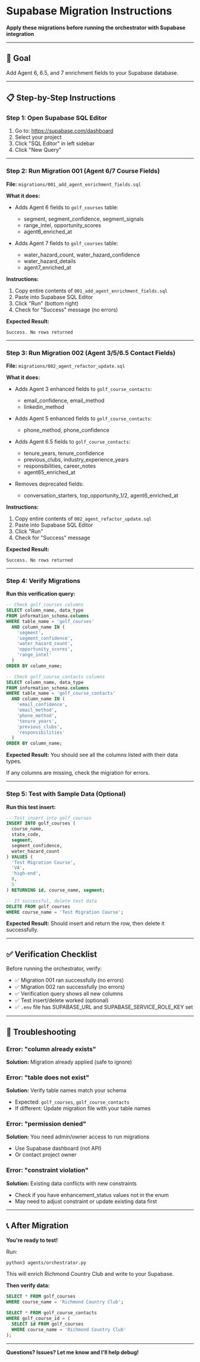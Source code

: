 # Supabase Migration Instructions
**Apply these migrations before running the orchestrator with Supabase integration**

---

## 🎯 Goal
Add Agent 6, 6.5, and 7 enrichment fields to your Supabase database.

---

## 📋 Step-by-Step Instructions

### Step 1: Open Supabase SQL Editor

1. Go to: https://supabase.com/dashboard
2. Select your project
3. Click "SQL Editor" in left sidebar
4. Click "New Query"

---

### Step 2: Run Migration 001 (Agent 6/7 Course Fields)

**File:** `migrations/001_add_agent_enrichment_fields.sql`

**What it does:**
- Adds Agent 6 fields to `golf_courses` table:
  - segment, segment_confidence, segment_signals
  - range_intel, opportunity_scores
  - agent6_enriched_at

- Adds Agent 7 fields to `golf_courses` table:
  - water_hazard_count, water_hazard_confidence
  - water_hazard_details
  - agent7_enriched_at

**Instructions:**
1. Copy entire contents of `001_add_agent_enrichment_fields.sql`
2. Paste into Supabase SQL Editor
3. Click "Run" (bottom right)
4. Check for "Success" message (no errors)

**Expected Result:**
```
Success. No rows returned
```

---

### Step 3: Run Migration 002 (Agent 3/5/6.5 Contact Fields)

**File:** `migrations/002_agent_refactor_update.sql`

**What it does:**
- Adds Agent 3 enhanced fields to `golf_course_contacts`:
  - email_confidence, email_method
  - linkedin_method

- Adds Agent 5 enhanced fields to `golf_course_contacts`:
  - phone_method, phone_confidence

- Adds Agent 6.5 fields to `golf_course_contacts`:
  - tenure_years, tenure_confidence
  - previous_clubs, industry_experience_years
  - responsibilities, career_notes
  - agent65_enriched_at

- Removes deprecated fields:
  - conversation_starters, top_opportunity_1/2, agent6_enriched_at

**Instructions:**
1. Copy entire contents of `002_agent_refactor_update.sql`
2. Paste into Supabase SQL Editor
3. Click "Run"
4. Check for "Success" message

**Expected Result:**
```
Success. No rows returned
```

---

### Step 4: Verify Migrations

**Run this verification query:**

```sql
-- Check golf_courses columns
SELECT column_name, data_type
FROM information_schema.columns
WHERE table_name = 'golf_courses'
  AND column_name IN (
    'segment',
    'segment_confidence',
    'water_hazard_count',
    'opportunity_scores',
    'range_intel'
  )
ORDER BY column_name;

-- Check golf_course_contacts columns
SELECT column_name, data_type
FROM information_schema.columns
WHERE table_name = 'golf_course_contacts'
  AND column_name IN (
    'email_confidence',
    'email_method',
    'phone_method',
    'tenure_years',
    'previous_clubs',
    'responsibilities'
  )
ORDER BY column_name;
```

**Expected Result:**
You should see all the columns listed with their data types.

If any columns are missing, check the migration for errors.

---

### Step 5: Test with Sample Data (Optional)

**Run this test insert:**

```sql
-- Test insert into golf_courses
INSERT INTO golf_courses (
  course_name,
  state_code,
  segment,
  segment_confidence,
  water_hazard_count
) VALUES (
  'Test Migration Course',
  'VA',
  'high-end',
  8,
  5
) RETURNING id, course_name, segment;

-- If successful, delete test data
DELETE FROM golf_courses
WHERE course_name = 'Test Migration Course';
```

**Expected Result:**
Should insert and return the row, then delete it successfully.

---

## ✅ Verification Checklist

Before running the orchestrator, verify:

- ✅ Migration 001 ran successfully (no errors)
- ✅ Migration 002 ran successfully (no errors)
- ✅ Verification query shows all new columns
- ✅ Test insert/delete worked (optional)
- ✅ `.env` file has SUPABASE_URL and SUPABASE_SERVICE_ROLE_KEY set

---

## 🚨 Troubleshooting

### Error: "column already exists"
**Solution:** Migration already applied (safe to ignore)

### Error: "table does not exist"
**Solution:** Verify table names match your schema
- Expected: `golf_courses`, `golf_course_contacts`
- If different: Update migration file with your table names

### Error: "permission denied"
**Solution:** You need admin/owner access to run migrations
- Use Supabase dashboard (not API)
- Or contact project owner

### Error: "constraint violation"
**Solution:** Existing data conflicts with new constraints
- Check if you have enhancement_status values not in the enum
- May need to adjust constraint or update existing data first

---

## 📞 After Migration

**You're ready to test!**

Run:
```bash
python3 agents/orchestrator.py
```

This will enrich Richmond Country Club and write to your Supabase.

**Then verify data:**
```sql
SELECT * FROM golf_courses
WHERE course_name = 'Richmond Country Club';

SELECT * FROM golf_course_contacts
WHERE golf_course_id = (
  SELECT id FROM golf_courses
  WHERE course_name = 'Richmond Country Club'
);
```

---

**Questions? Issues? Let me know and I'll help debug!**
